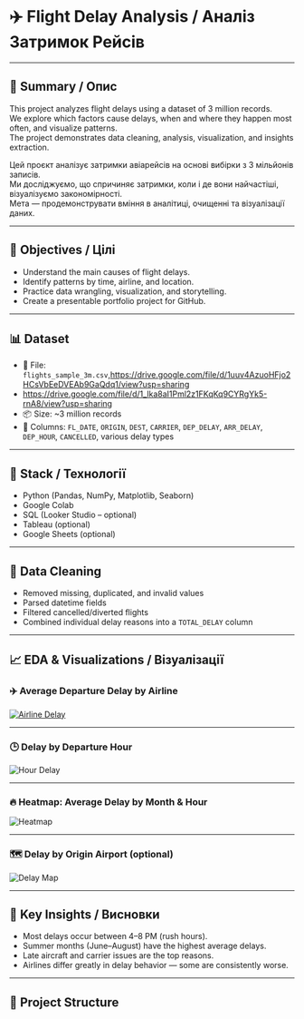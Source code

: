 # ✈️ Flight Delay Analysis / Аналіз Затримок Рейсів

---

## 📄 Summary / Опис

This project analyzes flight delays using a dataset of 3 million records.  
We explore which factors cause delays, when and where they happen most often, and visualize patterns.  
The project demonstrates data cleaning, analysis, visualization, and insights extraction.

Цей проєкт аналізує затримки авіарейсів на основі вибірки з 3 мільйонів записів.  
Ми досліджуємо, що спричиняє затримки, коли і де вони найчастіші, візуалізуємо закономірності.  
Мета — продемонструвати вміння в аналітиці, очищенні та візуалізації даних.

---

## 🎯 Objectives / Цілі

- Understand the main causes of flight delays.
- Identify patterns by time, airline, and location.
- Practice data wrangling, visualization, and storytelling.
- Create a presentable portfolio project for GitHub.

---

## 📊 Dataset

- 📁 File: `flights_sample_3m.csv`,https://drive.google.com/file/d/1uuv4AzuoHFjo2HCsVbEeDVEAb9GaQdq1/view?usp=sharing
- https://drive.google.com/file/d/1_lka8aI1Pml2z1FKqKq9CYRgYk5-rnA8/view?usp=sharing
- 📦 Size: ~3 million records
- 📌 Columns: `FL_DATE`, `ORIGIN`, `DEST`, `CARRIER`, `DEP_DELAY`, `ARR_DELAY`, `DEP_HOUR`, `CANCELLED`, various delay types

---

## 🧰 Stack / Технології

- Python (Pandas, NumPy, Matplotlib, Seaborn)
- Google Colab
- SQL (Looker Studio – optional)
- Tableau (optional)
- Google Sheets (optional)

---

## 🧹 Data Cleaning

- Removed missing, duplicated, and invalid values
- Parsed datetime fields
- Filtered cancelled/diverted flights
- Combined individual delay reasons into a `TOTAL_DELAY` column

---

## 📈 EDA & Visualizations / Візуалізації

### ✈️ Average Departure Delay by Airline
[![Airline Delay](figures/delay_by_airline.png)](https://github.com/kunitskiialex/Flight_Delay_Analysis/blob/main/airline_delay.png)

---

### 🕒 Delay by Departure Hour
![Hour Delay](figures/delay_by_hour.png)

---

### 🔥 Heatmap: Average Delay by Month & Hour
![Heatmap](figures/delay_heatmap.png)

---

### 🗺️ Delay by Origin Airport (optional)
![Delay Map](figures/delay_by_airport.png)

---

## 🧠 Key Insights / Висновки

- Most delays occur between 4–8 PM (rush hours).
- Summer months (June–August) have the highest average delays.
- Late aircraft and carrier issues are the top reasons.
- Airlines differ greatly in delay behavior — some are consistently worse.

---

## 📂 Project Structure

